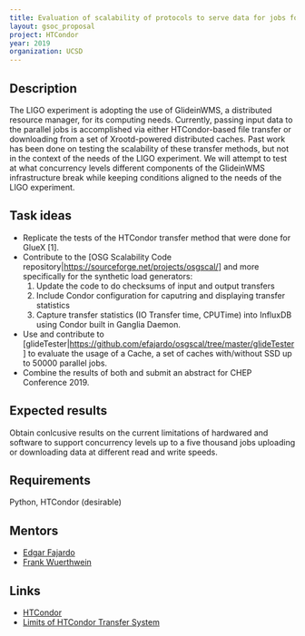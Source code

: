 ```yaml
---
title: Evaluation of scalability of protocols to serve data for jobs for LIGO/Collaboration
layout: gsoc_proposal
project: HTCondor
year: 2019
organization: UCSD
---
```


## Description

The LIGO experiment is adopting the use of GlideinWMS, a distributed resource manager, for its computing needs. Currently, passing input data to the parallel jobs is accomplished via either HTCondor-based file transfer or downloading from a set of Xrootd-powered distributed caches. Past work has been done on testing the scalability of these transfer methods, but not in the context of the needs of the LIGO experiment. We will attempt to test at what concurrency levels different components of the GlideinWMS infrastructure break while keeping conditions aligned to the needs of the LIGO experiment. 


## Task ideas
 * Replicate the tests of the HTCondor transfer method that were done for GlueX [1].
 * Contribute to the [OSG Scalability Code repository|https://sourceforge.net/projects/osgscal/] and more specifically for the synthetic load generators:
    1. Update the code to do  checksums of input and output transfers
    1. Include Condor configuration for caputring and displaying transfer statistics
    1. Capture transfer statistics (IO Transfer time, CPUTime) into InfluxDB using Condor built in Ganglia Daemon.
 * Use and contribute to [glideTester|https://github.com/efajardo/osgscal/tree/master/glideTester] to evaluate the usage of a Cache, a set of caches with/without SSD up to 50000 parallel jobs.
 * Combine the results of both and submit an abstract for CHEP Conference 2019.

## Expected results
Obtain conlcusive results on the current limitations of hardwared and software to support concurrency levels up to a five thousand jobs uploading or downloading data at different read and write speeds. 

## Requirements
Python, HTCondor (desirable)

## Mentors
  * [Edgar Fajardo](mailto:emfajard@ucsd.edu)
  * [Frank Wuerthwein](mailto:fkw@ucsd.edu)

## Links
  * [HTCondor](http://research.cs.wisc.edu/htcondor/)
  * [Limits of HTCondor Transfer System](https://indico.cern.ch/event/587955/contributions/2937378/contribution.pdf)


